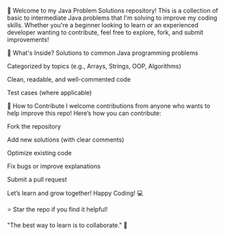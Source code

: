 🚀 Welcome to my Java Problem Solutions repository! This is a collection of basic to intermediate Java problems that I'm solving to improve my coding skills. Whether you're a beginner looking to learn or an experienced developer wanting to contribute, feel free to explore, fork, and submit improvements!

📌 What's Inside?
Solutions to common Java programming problems

Categorized by topics (e.g., Arrays, Strings, OOP, Algorithms)

Clean, readable, and well-commented code

Test cases (where applicable)

🤝 How to Contribute
I welcome contributions from anyone who wants to help improve this repo! Here’s how you can contribute:

Fork the repository

Add new solutions (with clear comments)

Optimize existing code

Fix bugs or improve explanations

Submit a pull request

Let’s learn and grow together! Happy Coding! 💻

⭐ Star the repo if you find it helpful!

"The best way to learn is to collaborate." 🚀

